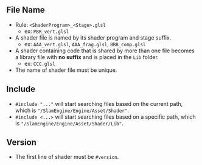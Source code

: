 ## File Name
- Rule: `<ShaderProgram>_<Stage>.glsl`
  - ex: `PBR_vert.glsl`
- A shader file is named by its shader program and stage suffix.
  - ex: `AAA_vert.glsl`, `AAA_frag.glsl`, `BBB_comp.glsl`
- A shader containing code that is shared by more than one file becomes a library file with **no suffix** and is placed in the `Lib` folder.
  - ex: `CCC.glsl`
- The name of shader file must be unique.

## Include
- `#include "..."` will start searching files based on the current path, which is `"/SlamEngine/Engine/Asset/Shader"`.
- `#include <...>` will start searching files based on a specific path, which is `"/SlamEngine/Engine/Asset/Shader/Lib"`.

## Version
- The first line of shader must be `#version`.
